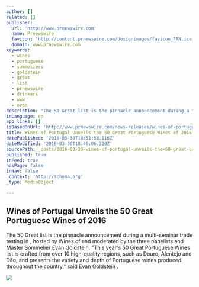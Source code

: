 ```yaml
---
author: []
related: []
publisher:
  url: 'http://www.prnewswire.com'
  name: Prnewswire
  favicon: 'http://content.prnewswire.com/designimages/favicon_PRN.ico'
  domain: www.prnewswire.com
keywords:
  - wines
  - portuguese
  - sommeliers
  - goldstein
  - great
  - list
  - prnewswire
  - drinkers
  - www
  - evan
description: "The 50 Great list is the pinnacle announcement during a multi-seminar trade tasting in , hosted by Wines of and moderated by the three panelists and Master Sommelier Evan Goldstein. \"This year's 50 Great Portuguese Wines list is crafted from over 10 high-quality regions, such as Douro, Alentejo and Dão, and presents the variety and depth of Portuguese wines produced throughout the country,\" said Evan Goldstein ."
inLanguage: en
app_links: []
isBasedOnUrl: 'http://www.prnewswire.com/news-releases/wines-of-portugal-unveils-the-50-great-portuguese-wines-of-2016-300241979.html#continue-jump'
title: Wines of Portugal Unveils the 50 Great Portuguese Wines of 2016
datePublished: '2016-03-30T18:51:58.116Z'
dateModified: '2016-03-30T18:46:06.320Z'
sourcePath: _posts/2016-03-30-wines-of-portugal-unveils-the-50-great-portuguese-wines-of-2.md
published: true
inFeed: true
hasPage: false
inNav: false
_context: 'http://schema.org'
_type: MediaObject

---
```

<article style=""><h1>Wines of Portugal Unveils the 50 Great Portuguese Wines of 2016</h1><p>The 50 Great list is the pinnacle announcement during a multi-seminar trade tasting in , hosted by Wines of and moderated by the three panelists and Master Sommelier Evan Goldstein. "This year's 50 Great Portuguese Wines list is crafted from over 10 high-quality regions, such as Douro, Alentejo and Dão, and presents the variety and depth of Portuguese wines produced throughout the country," said Evan Goldstein .</p><img src="https://photos.prnewswire.com/prnvar/20160325/348158" /></article>